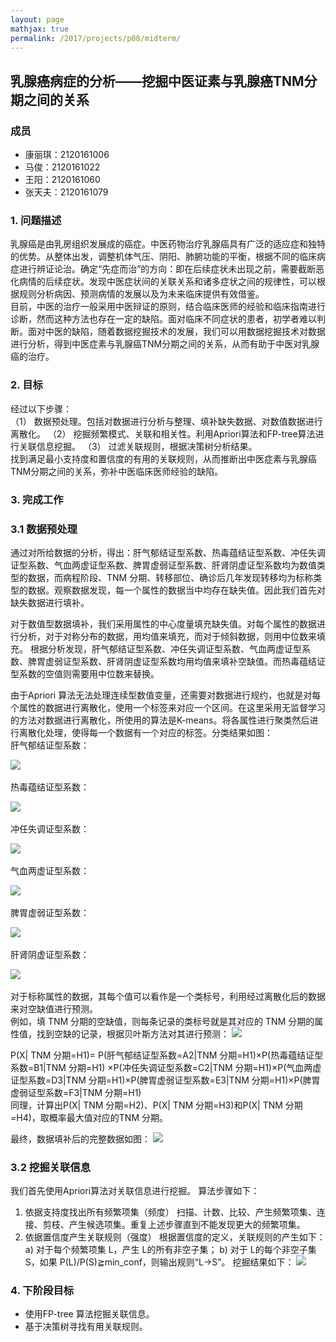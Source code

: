 ```yaml
---
layout: page
mathjax: true
permalink: /2017/projects/p08/midterm/
---
```

## 乳腺癌病症的分析——挖掘中医证素与乳腺癌TNM分期之间的关系 

### 成员

- 康丽琪：2120161006
- 马俊：2120161022
- 王阳：2120161060
- 张天夫：2120161079


### 1.	问题描述
乳腺癌是由乳房组织发展成的癌症。中医药物治疗乳腺癌具有广泛的适应症和独特的优势。从整体出发，调整机体气压、阴阳、肺腑功能的平衡，根据不同的临床病症进行辨证论治。确定“先症而治”的方向：即在后续症状未出现之前，需要截断恶化病情的后续症状。发现中医症状间的关联关系和诸多症状之间的规律性，可以根据规则分析病因、预测病情的发展以及为未来临床提供有效借鉴。  
目前，中医的治疗一般采用中医辩证的原则，结合临床医师的经验和临床指南进行诊断，然而这种方法也存在一定的缺陷。面对临床不同症状的患者，初学者难以判断。面对中医的缺陷，随着数据挖掘技术的发展，我们可以用数据挖掘技术对数据进行分析，得到中医症素与乳腺癌TNM分期之间的关系，从而有助于中医对乳腺癌的治疗。
### 2.	目标
经过以下步骤：  
（1） 数据预处理。包括对数据进行分析与整理、填补缺失数据、对数值数据进行离散化。 （2） 挖掘频繁模式、关联和相关性。利用Apriori算法和FP-tree算法进行关联信息挖掘。 （3） 过滤关联规则，根据决策树分析结果。  
找到满足最小支持度和置信度的有用的关联规则，从而推断出中医症素与乳腺癌TNM分期之间的关系，弥补中医临床医师经验的缺陷。
### 3.	完成工作
### 3.1	数据预处理
通过对所给数据的分析，得出：肝气郁结证型系数、热毒蕴结证型系数、冲任失调证型系数、气血两虚证型系数、脾胃虚弱证型系数、肝肾阴虚证型系数均为数值类型的数据，而病程阶段、TNM 分期、转移部位、确诊后几年发现转移均为标称类型的数据。观察数据发现，每一个属性的数据当中均存在缺失值。因此我们首先对缺失数据进行填补。  

对于数值型数据填补，我们采用属性的中心度量填充缺失值。对每个属性的数据进行分析，对于对称分布的数据，用均值来填充，而对于倾斜数据，则用中位数来填充。
根据分析发现，肝气郁结证型系数、冲任失调证型系数、气血两虚证型系数、脾胃虚弱证型系数、肝肾阴虚证型系数均用均值来填补空缺值。而热毒蕴结证型系数的空值则需要用中位数来替换。  

由于Apriori 算法无法处理连续型数值变量，还需要对数据进行规约，也就是对每个属性的数据进行离散化，使用一个标签来对应一个区间。在这里采用无监督学习的方法对数据进行离散化，所使用的算法是K-means。将各属性进行聚类然后进行离散化处理，使得每一个数据有一个对应的标签。分类结果如图：  
肝气郁结证型系数： 

![](https://github.com/mrkingsun/bitdm.github.io/blob/master/2017/projects/P08/images/%E8%82%9D%E6%B0%94%E9%83%81%E7%BB%93%E8%AF%81%E5%9E%8B%E7%B3%BB%E6%95%B0.png)   

热毒蕴结证型系数： 

![](https://github.com/mrkingsun/bitdm.github.io/blob/master/2017/projects/P08/images/%E7%83%AD%E6%AF%92%E8%95%B4%E7%BB%93%E8%AF%81%E5%9E%8B%E7%B3%BB%E6%95%B0.png)   

冲任失调证型系数： 

![](https://github.com/mrkingsun/bitdm.github.io/blob/master/2017/projects/P08/images/%E5%86%B2%E4%BB%BB%E5%A4%B1%E8%B0%83%E8%AF%81%E5%9E%8B%E7%B3%BB%E6%95%B0.png)   

气血两虚证型系数： 

![](https://github.com/mrkingsun/bitdm.github.io/blob/master/2017/projects/P08/images/%E6%B0%94%E8%A1%80%E4%B8%A4%E8%99%9A%E8%AF%81%E5%9E%8B%E7%B3%BB%E6%95%B0.png)   

脾胃虚弱证型系数：

![](https://github.com/mrkingsun/bitdm.github.io/blob/master/2017/projects/P08/images/%E8%84%BE%E8%83%83%E8%99%9A%E5%BC%B1%E8%AF%81%E5%9E%8B%E7%B3%BB%E6%95%B0.png)   

肝肾阴虚证型系数：

![](https://github.com/mrkingsun/bitdm.github.io/blob/master/2017/projects/P08/images/%E8%82%9D%E8%82%BE%E9%98%B4%E8%99%9A%E8%AF%81%E5%9E%8B%E7%B3%BB%E6%95%B0.png)   

对于标称属性的数据，其每个值可以看作是一个类标号，利用经过离散化后的数据来对空缺值进行预测。  
例如，填 TNM 分期的空缺值，则每条记录的类标号就是其对应的 TNM 分期的属性值，找到空缺的记录，根据贝叶斯方法对其进行预测： 
![](https://github.com/mrkingsun/bitdm.github.io/blob/master/2017/projects/P08/images/eg.png)   

P(X| TNM 分期=H1)= P(肝气郁结证型系数=A2|TNM 分期=H1)×P(热毒蕴结证型系数=B1|TNM 分期=H1) ×P(冲任失调证型系数=C2|TNM 分期=H1)×P(气血两虚证型系数=D3|TNM 分期=H1)×P(脾胃虚弱证型系数=E3|TNM 分期=H1)×P(脾胃虚弱证型系数=F3|TNM 分期=H1)  
同理，计算出P(X| TNM 分期=H2)、P(X| TNM 分期=H3)和P(X| TNM 分期=H4)，取概率最大值对应的TNM 分期。  

最终，数据填补后的完整数据如图： 
![](https://github.com/mrkingsun/bitdm.github.io/blob/master/2017/projects/P08/images/full-data.png)  

### 3.2	挖掘关联信息
我们首先使用Apriori算法对关联信息进行挖掘。
算法步骤如下：
1)	依据支持度找出所有频繁项集（频度）
扫描、计数、比较、产生频繁项集、连接、剪枝、产生候选项集。重复上述步骤直到不能发现更大的频繁项集。
2)	依据置信度产生关联规则（强度）
根据置信度的定义，关联规则的产生如下：
a)	对于每个频繁项集 L，产生 L的所有非空子集；
b)	对于 L的每个非空子集 S，如果 P(L)/P(S)≧min_conf，则输出规则“L->S”。
挖掘结果如下：
![](https://github.com/mrkingsun/bitdm.github.io/blob/master/2017/projects/P08/images/Apriori-result.png)  

### 4.	下阶段目标
-  使用FP-tree 算法挖掘关联信息。
-  基于决策树寻找有用关联规则。
